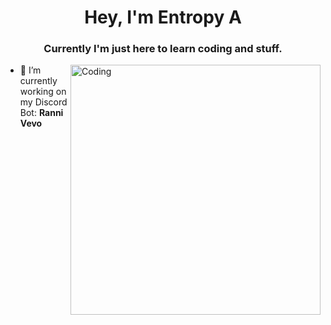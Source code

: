 <h1 align="center">Hey, I'm Entropy A</h1>
<h3 align="center">Currently I'm just here to learn coding and stuff.</h3>

<img align="right" alt="Coding" width="400" src="https://i.pinimg.com/originals/59/1d/b2/591db2e0bb7cbff19cba800da63503c6.gif">

* 🔭 I’m currently working on my Discord Bot: **Ranni Vevo**
